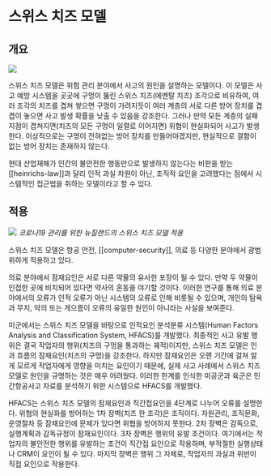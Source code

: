 # 스위스 치즈 모델

## 개요

![](https://upload.wikimedia.org/wikipedia/commons/thumb/a/a7/Swiss_cheese_model_textless.svg/1024px-Swiss_cheese_model_textless.svg.png)

스위스 치즈 모델은 위험 관리 분야에서 사고의 원인을 설명하는 모델이다. 이 모델은 사고 예방 시스템을 곳곳에 구멍이 뚫린 스위스 치즈(에멘탈 치즈) 조각으로 비유하여, 여러 조각의 치즈를 겹쳐 쌓으면 구멍이 가려지듯이 여러 계층의 서로 다른 방어 장치를 겹겹이 놓으면 사고 발생 확률을 낮출 수 있음을 강조한다. 그러나 만약 모든 계층의 실패 지점이 겹쳐지면(치즈의 모든 구멍이 일렬로 이어지면) 위협이 현실화되어 사고가 발생한다. 이상적으로는 구멍이 전혀없는 방어 장치를 만들어야겠지만, 현실적으로 결함이 없는 방어 장치는 존재하지 않는다.

현대 산업재해가 인간의 불안전한 행동만으로 발생하지 않는다는 비판을 받는 [[heinrichs-law]]과 달리 인적 과실 차원이 아닌, 조직적 요인을 고려했다는 점에서 시스템적인 접근법을 취하는 모델이라고 할 수 있다.

## 적용

![](https://upload.wikimedia.org/wikipedia/commons/thumb/b/bf/Covid-19-Cheese-Model-animation-02-short.gif/1024px-Covid-19-Cheese-Model-animation-02-short.gif)
_코로나19 관리를 위한 뉴질랜드의 스위스 치즈 모델 적용_

스위스 치즈 모델은 항공 안전, [[computer-security]], 의료 등 다양한 분야에서 광범위하게 적용하고 있다.

의료 분야에서 잠재요인은 서로 다른 약물의 유사한 포장이 될 수 있다. 만약 두 약물이 인접한 곳에 비치되어 있다면 약사의 혼동을 야기할 것이다. 이러한 연구를 통해 의료 분야에서의 오류가 인적 오류가 아닌 시스템의 오류로 인해 비롯될 수 있으며, 개인의 탐욕과 무지, 악의 또는 게으름이 오류의 유일한 원인이 아니라는 사실을 보여준다.

미군에서는 스위스 치즈 모델을 바탕으로 인적요인 분석분류 시스템(Human Factors Analysis and Classification System, HFACS)를 개발했다. 최종적인 사고 유발 행위은 결국 작업자의 행위(치즈의 구멍을 통과하는 궤적)이지만, 스위스 치즈 모델은 인과 흐름의 잠재요인(치즈의 구멍)을 강조한다. 하지만 잠재요인은 오랜 기간에 걸쳐 알게 모르게 작업자에게 영향을 미치는 요인이기 때문에, 실제 사고 사례에서 스위스 치즈 모델로 원인을 규명하는 것은 매우 어려웠다. 이러한 한계를 인식한 미공군과 육군은 민간항공사고 자료를 분석하기 위한 시스템으로 HFACS를 개발했다.

HFACS는 스위스 치즈 모델의 잠재요인과 직간접요인을 4단계로 나누어 오류를 설명한다. 위협의 현실화를 방어하는 1차 장벽(치즈 한 조각)은 조직이다. 자원관리, 조직문화, 운영절차 등 잠재요인에 문제가 있다면 위협을 방어하지 못한다. 2차 장벽은 감독으로, 실행계획과 감독규정이 잠재요인이다. 3차 장벽은 행위의 유발 조건이다. 여기에서는 작업자의 불안전한 행위를 유발하는 조건이 직간접 요인으로 작용하며, 부적절한 실행상태나 CRM이 요인이 될 수 있다. 마지막 장벽은 행위 그 자체로, 작업자의 과실과 위반이 직접 요인으로 작용한다.
